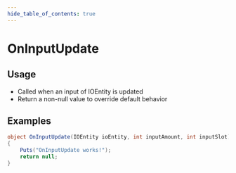 ```yaml
---
hide_table_of_contents: true
---
```


# OnInputUpdate

## Usage

* Called when an input of IOEntity is updated
* Return a non-null value to override default behavior

## Examples

```csharp title=""
object OnInputUpdate(IOEntity ioEntity, int inputAmount, int inputSlot)
{
    Puts("OnInputUpdate works!");
    return null;
}
```
